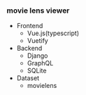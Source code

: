 ### movie lens viewer

- Frontend
  - Vue.js(typescript)
  - Vuetify
- Backend
  - Django
  - GraphQL
  - SQLite
- Dataset
  - movielens